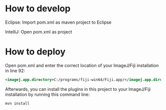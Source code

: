 How to develop
==

Eclipse: Import pom.xml as maven project to Eclipse

IntelliJ: Open pom.xml as project

How to deploy
==

Open pom.xml and enter the correct location of your ImageJ/Fiji installation in line 92:

```xml
<imagej.app.directory>C:/programs/fiji-win64/Fiji.app/</imagej.app.directory>
```

Afterwards, you can install the plugins in this project to your ImageJ/Fiji installation by running this command line:

```bash
mvn install
```